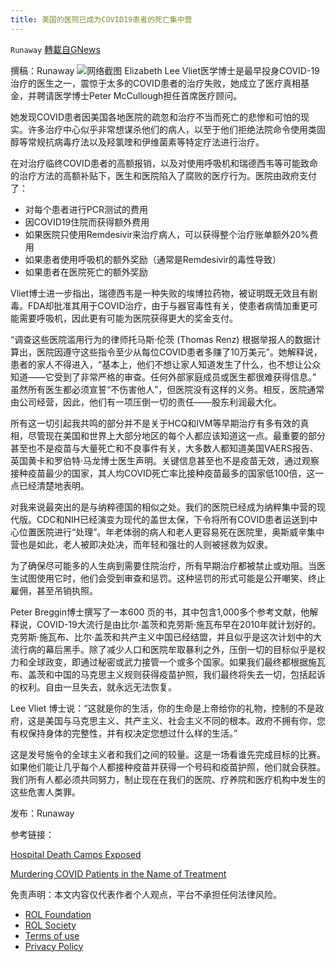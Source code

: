 ```yaml
---
title: 美国的医院已成为COVID19患者的死亡集中营
---
```

`Runaway` [轉載自GNews](https://gnews.org/zh-hans/1808400/)

撰稿：Runaway
![](https://assets.gnews.org/wp-content/uploads/2021/12/61ca2b1cb5047.image_.png)网络截图
Elizabeth Lee Vliet医学博士是最早投身COVID-19治疗的医生之一，震惊于太多的COVID患者的治疗失败，她成立了医疗真相基金，并聘请医学博士Peter McCullough担任首席医疗顾问。

她发现COVID患者因美国各地医院的疏忽和治疗不当而死亡的悲惨和可怕的现实。许多治疗中心似乎非常想谋杀他们的病人，以至于他们拒绝法院命令使用类固醇等常规抗病毒疗法以及羟氯喹和伊维菌素等特定疗法进行治疗。

在对治疗临终COVID患者的高额报销，以及对使用呼吸机和瑞德西韦等可能致命的治疗方法的高额补贴下，医生和医院陷入了腐败的医疗行为。医院由政府支付了：

- 对每个患者进行PCR测试的费用
- 因COVID19住院而获得额外费用
- 如果医院只使用Remdesivir来治疗病人，可以获得整个治疗账单额外20%费用
- 如果患者使用呼吸机的额外奖励（通常是Remdesivir的毒性导致）
- 如果患者在医院死亡的额外奖励


Vliet博士进一步指出，瑞德西韦是一种失败的埃博拉药物，被证明既无效且有剧毒。FDA却批准其用于COVID治疗，由于与器官毒性有关，使患者病情加重更可能需要呼吸机，因此更有可能为医院获得更大的奖金支付。

“调查这些医院滥用行为的律师托马斯·伦茨 (Thomas Renz) 根据举报人的数据计算出，医院因遵守这些指令至少从每位COVID患者多赚了10万美元”。她解释说，患者的家人不得进入，“基本上，他们不想让家人知道发生了什么，也不想让公众知道——它受到了非常严格的审查。任何外部家庭成员或医生都很难获得信息。”
虽然所有医生都必须宣誓“不伤害他人”，但医院没有这样的义务。相反，医院通常由公司经营，因此，他们有一项压倒一切的责任——股东利润最大化。

所有这一切引起我共鸣的部分并不是关于HCQ和IVM等早期治疗有多有效的真相，尽管现在美国和世界上大部分地区的每个人都应该知道这一点。最重要的部分甚至也不是疫苗与大量死亡和不良事件有关，大多数人都知道美国VAERS报告、英国黄卡和罗伯特·马龙博士医生声明。关键信息甚至也不是疫苗无效，通过观察接种疫苗最少的国家，其人均COVID死亡率比接种疫苗最多的国家低100倍，这一点已经清楚地表明。

对我来说最突出的是与纳粹德国的相似之处。我们的医院已经成为纳粹集中营的现代版。CDC和NIH已经演变为现代的盖世太保，下令将所有COVID患者运送到中心位置医院进行“处理”。年老体弱的病人和老人更容易死在医院里，奥斯威辛集中营也是如此，老人被即决处决，而年轻和强壮的人则被拯救为奴隶。

为了确保尽可能多的人生病到需要住院治疗，所有早期治疗都被禁止或劝阻。当医生试图使用它时，他们会受到审查和惩罚。这种惩罚的形式可能是公开嘲笑、终止雇佣，甚至吊销执照。

Peter Breggin博士撰写了一本600 页的书，其中包含1,000多个参考文献，他解释说，COVID-19大流行是由比尔·盖茨和克劳斯·施瓦布早在2010年就计划好的。克劳斯·施瓦布、比尔·盖茨和共产主义中国已经结盟，并且似乎是这次计划中的大流行病的幕后黑手。除了减少人口和医院牟取暴利之外，压倒一切的目标似乎是权力和全球政变，即通过秘密或武力接管一个或多个国家。如果我们最终都根据施瓦布、盖茨和中国的马克思主义规则获得疫苗护照，我们最终将失去一切，包括起诉的权利。自由一旦失去，就永远无法恢复。

Lee Vliet 博士说：“这就是你的生活，你的生命是上帝给你的礼物，控制的不是政府，这是美国与马克思主义、共产主义、社会主义不同的根本。政府不拥有你，您有权保持身体的完整性，并有权决定您想过什么样的生活。”

这是发号施令的全球主义者和我们之间的较量。这是一场看谁先完成目标的比赛。如果他们能让几乎每个人都接种疫苗并获得一个号码和疫苗护照，他们就会获胜。我们所有人都必须共同努力，制止现在在我们的医院、疗养院和医疗机构中发生的这些危害人类罪。

发布：Runaway

参考链接：

[Hospital Death Camps Exposed](https://www.thedesertreview.com/opinion/columnists/hospital-death-camps-exposed/article_97776276-674f-11ec-85d0-f33f634331c8.html)

[Murdering COVID Patients in the Name of Treatment](https://www.brighteon.com/3f64ee04-b547-4ecc-89e2-bfd91881cc9c)

 

免责声明：本文内容仅代表作者个人观点，平台不承担任何法律风险。

- [ROL Foundation](https://rolfoundation.org/)
- [ROL Society](https://rolsociety.org/)
- [Terms of use](https://gnews.org/terms-of-use-3/)
- [Privacy Policy](https://gnews.org/privacy-policy/)
